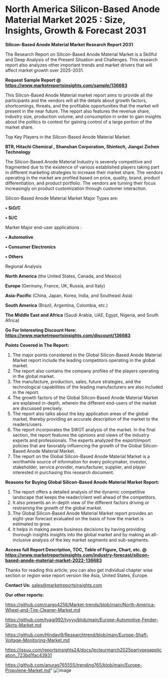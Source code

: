 # North America Silicon-Based Anode Material Market 2025 : Size, Insights, Growth & Forecast 2031

<strong>Silicon-Based Anode Material Market Research Report 2031</strong>

The Research Report on Silicon-Based Anode Material Market is a Skillful and Deep Analysis of the Present Situation and Challenges. This research report also analyzes other important trends and market drivers that will affect market growth over 2025-2031.

<strong>Request Sample Report @ <a href=https://www.marketreportsinsights.com/sample/136683>https://www.marketreportsinsights.com/sample/136683</a></strong>

This Silicon-Based Anode Material market report aims to provide all the participants and the vendors will all the details about growth factors, shortcomings, threats, and the profitable opportunities that the market will present in the near future. The report also features the revenue share, industry size, production volume, and consumption in order to gain insights about the politics to contest for gaining control of a large portion of the market share.

Top Key Players in the Silicon-Based Anode Material Market:

<strong>BTR, Hitachi Chemical , Shanshan Corporation, Shintech, Jiangxi Zichen Technology</strong>

The Silicon-Based Anode Material Industry is severely competitive and fragmented due to the existence of various established players taking part in different marketing strategies to increase their market share. The vendors operating in the market are profiled based on price, quality, brand, product differentiation, and product portfolio. The vendors are turning their focus increasingly on product customization through customer interaction.

Silicon-Based Anode Material Market Major Types are:

<strong>• SiO/C

• Si/C</strong>

Market Major end-user applications :

<strong>• Automotive

• Consumer Electronics

• Others</strong>

Regional Analysis

</u><strong><b>North America</b></strong> (the United States, Canada, and Mexico)

<strong><b>Europe </b></strong>(Germany, France, UK, Russia, and Italy)

<strong><b>Asia-Pacific</b></strong> (China, Japan, Korea, India, and Southeast Asia)

<strong><b>South America</b></strong> (Brazil, Argentina, Colombia, etc.)

<strong><b>The Middle East and Africa</b></strong> (Saudi Arabia, UAE, Egypt, Nigeria, and South Africa)

<strong>Go For Interesting Discount Here: <a href=https://www.marketreportsinsights.com/discount/136683>https://www.marketreportsinsights.com/discount/136683</a></strong>

<strong>Points Covered in The Report:</strong>
<ol>
  <li>The major points considered in the Global Silicon-Based Anode Material Market report include the leading competitors operating in the global market.</li>
  <li>The report also contains the company profiles of the players operating in the global market.</li>
  <li>The manufacture, production, sales, future strategies, and the technological capabilities of the leading manufacturers are also included in the report.</li>
  <li>The growth factors of the Global Silicon-Based Anode Material Market are explained in-depth, wherein the different end-users of the market are discussed precisely.</li>
  <li>The report also talks about the key application areas of the global market, thereby providing an accurate description of the market to the readers/users.</li>
  <li>The report incorporates the SWOT analysis of the market. In the final section, the report features the opinions and views of the industry experts and professionals. The experts analyzed the export/import policies that are favorably influencing the growth of the Global Silicon-Based Anode Material Market.</li>
  <li>The report on the Global Silicon-Based Anode Material Market is a worthwhile source of information for every policymaker, investor, stakeholder, service provider, manufacturer, supplier, and player interested in purchasing this research document.</li>
</ol>
<strong>Reasons for Buying Global Silicon-Based Anode Material Market Report:</strong>

<ol>
  <li>The report offers a detailed analysis of the dynamic competitive landscape that keeps the reader/client well ahead of the competitors.</li>
  <li>It also presents an in-depth view of the different factors driving or restraining the growth of the global market.</li>
  <li>The Global Silicon-Based Anode Material Market report provides an eight-year forecast evaluated on the basis of how the market is estimated to grow.</li>
  <li>It helps in making aware business decisions by having providing thorough insights insights into the global market and by making an all-inclusive analysis of the key market segments and sub-segments.</li>
</ol>
<strong>Access full Report Description, TOC, Table of Figure, Chart, etc. @ <a href=https://www.marketreportsinsights.com/industry-forecast/silicon-based-anode-material-market-2022-136683>https://www.marketreportsinsights.com/industry-forecast/silicon-based-anode-material-market-2022-136683</a></strong>


Thanks for reading this article; you can also get individual chapter wise section or region wise report version like Asia, United States, Europe.

<strong>Contact Us:</strong>
sales@marketreportsinsights.com

<strong>Our other reports:</strong>

<a href=https://github.com/cargo4256/Market-trends/blob/main/North-America-Wheel-and-Tire-Cleaner-Market.md>https://github.com/cargo4256/Market-trends/blob/main/North-America-Wheel-and-Tire-Cleaner-Market.md</a>

<a href=https://github.com/tyagi992/tyyyy/blob/main/Europe-Automotive-Fender-Skirts-Market.md>https://github.com/tyagi992/tyyyy/blob/main/Europe-Automotive-Fender-Skirts-Market.md</a>

<a href=https://github.com/Hindavi9/Researchtrend/blob/main/Europe-Shaft-Voltage-Monitoring-Market.md>https://github.com/Hindavi9/Researchtrend/blob/main/Europe-Shaft-Voltage-Monitoring-Market.md</a>

<a href=https://issuu.com/reportsinsights24/docs/lecteurmarch2025partypesapplication_723bd1fac43931>https://issuu.com/reportsinsights24/docs/lecteurmarch2025partypesapplication_723bd1fac43931</a>

<a href=https://github.com/anurag765555/trending765/blob/main/Europe-Propylene-Market.md>https://github.com/anurag765555/trending765/blob/main/Europe-Propylene-Market.md</a>"
![image](https://github.com/user-attachments/assets/fabbffe6-bc0f-4657-8d66-ba773e7e76ce)
